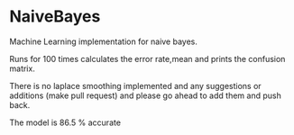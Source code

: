 # NaiveBayes
Machine Learning implementation for naive bayes.

Runs for 100 times calculates the error rate,mean and prints the confusion matrix.

There is no laplace smoothing implemented and any suggestions or additions (make pull request) and please go ahead to add them and push back.

The model is 86.5 % accurate

